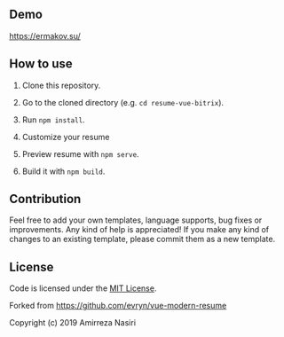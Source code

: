 ## Demo
https://ermakov.su/

## How to use

1. Clone this repository.

2. Go to the cloned directory (e.g. `cd resume-vue-bitrix`).

3. Run `npm install`.

4. Customize your resume

5. Preview resume with `npm serve`.

6. Build it with `npm build`.

## Contribution
Feel free to add your own templates, language supports, bug fixes or improvements. Any kind of help is appreciated! If you make any kind of changes to an existing template, please commit them as a new template.

## License
Code is licensed under the [MIT License](LICENSE).

Forked from https://github.com/evryn/vue-modern-resume

Copyright (c) 2019 Amirreza Nasiri

